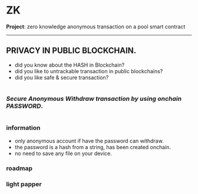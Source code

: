 # ZK
**Project**: zero knowledge anonymous transaction on a pool smart contract

---

## PRIVACY IN PUBLIC BLOCKCHAIN.

- did you know about the HASH in Blockchain?
- did you like to untrackable transaction in public blockchains?
- did you like safe & secure transaction?

#

### ***Secure Anonymous Withdraw transaction by using onchain PASSWORD***.
# 

### information
- only anonymous account if have the password can withdraw.
- the password is a hash from a string, has been created onchain.
- no need to save any file on your device.

### roadmap

### light papper
